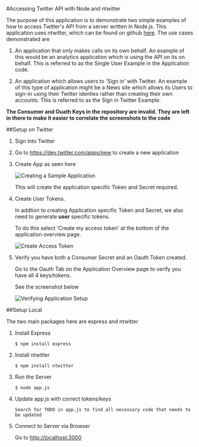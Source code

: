 #Accessing Twitter API with Node and ntwitter

The purpose of this application is to demonstrate two simple examples of how to access Twitter's API from a server written in
Node.js. This application uses ntwitter, which can be found on github [here](https://github.com/AvianFlu/ntwitter). The use cases demonstrated are

1. An application that only makes calls on its own behalf. An example of this would be an analytics application which is using the API on its on behalf. This is referred to as the Single User Example in the Application code.

2. An application which allows users to 'Sign in' with Twitter. An example of this type of application might be a News site which allows its Users to sign-in using their Twitter identies rather than creating their own accounts. This is referred to as the Sign in Twitter Example.

**The Consumer and Ouath Keys in the repository are invalid. They are left in there to make it easier to correlate the screenshots
to the code**

##Setup on Twitter

1. Sign into Twitter

2. Go to https://dev.twitter.com/apps/new to create a new application

3. Create App as seen here

	![Creating a Sample Application](https://dl.dropbox.com/u/15072725/projects/node/Create%20an%20application%20%7C%20Twitter%20Developers-2.jpg)

	This will create the application specific Token and Secret required.

4. Create User Tokens. 

	In addtion to creating Application specific Token and Secret, we also need to generate **user** specific tokens.

	To do this select 'Create my access token' at the bottom of the application overview page.

	![Create Access Token](https://dl.dropbox.com/u/15072725/projects/node/The%20craziest%20App%20Ever%20%7C%20Twitter%20Developers.jpg)

5. Verify you have both a Consumer Secret and an Oauth Token created. 

	Go to the Oauth Tab on the Application Overview page to verify you have all 4 keys/tokens.

	See the screenshot below

	![Verifying Application Setup](https://dl.dropbox.com/u/15072725/projects/node/My%20Sample%20App%20Must%20Be%20Unique%20%7C%20Twitter%20Developers.jpg)


##Setup Local

The two main packages here are express and ntwitter

1. Install Express

	```
	$ npm install express
	```

2. Install ntwitter

	```
	$ npm install ntwitter
	```

3. Run the Server

	```
	$ node app.js
	```

4. Update app.js with correct tokens/keys

	```
	Search for TODO in app.js to find all necessary code that needs to be updated
	```

5. Connect to Server via Browser


	Go to [http://localhost:3000](http://localhost:3000)


